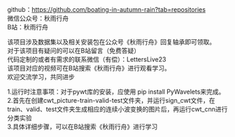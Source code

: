 github：https://github.com/boating-in-autumn-rain?tab=repositories  
微信公众号：秋雨行舟  
B站：秋雨行舟  

该项目涉及数据集以及相关安装包在公众号《秋雨行舟》回复轴承即可领取。  
对于该项目有疑问的可以在B站留言（免费答疑）  
代码定制的或者有需求的联系微信（有偿）：LettersLive23  
该项目对应的视频可在B站搜索《秋雨行舟》进行观看学习。  
欢迎交流学习，共同进步



1.运行时注意事项：对于pywt库的安装，应使用 pip install PyWavelets来完成。  
2.首先在创建cwt_picture-train-valid-test文件夹，并运行sign_cwt文件，在train、valid、test文件夹生成相应的连续小波变换的图片后，再运行cwt_cnn进行分类实验  
3.具体详细步骤，可以在B站搜索《秋雨行舟》进行学习  

